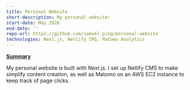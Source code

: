 ```yaml
---
title: Personal Website
short-description: My personal website!
start-date: May 2020
end-date: ''
repo-url: https://github.com/samuel-ping/personal-website
technologies: Next.js, Netlify CMS, Matomo Analytics
---
```


<ins>**Summary**</ins>

My personal website is built with Next.js. I set up Netlify CMS to make simplify content creation, as well as Matomo on an AWS EC2 instance to keep track of page clicks.
